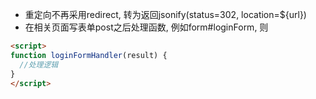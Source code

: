 - 重定向不再采用redirect, 转为返回jsonify(status=302, location=${url})
- 在相关页面写表单post之后处理函数, 例如form#loginForm, 则
```html
<script>
function loginFormHandler(result) {
  //处理逻辑
}
</script>
```
